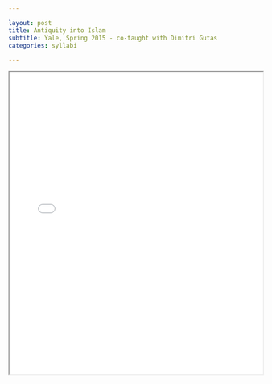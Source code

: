 ```yaml
---

layout: post
title: Antiquity into Islam 
subtitle: Yale, Spring 2015 - co-taught with Dimitri Gutas
categories: syllabi

---
```


<div class="resp-container">
<iframe class="resp-iframe" src="{{ 'assets/pdfs/syll1502-antiquityislam.pdf' | relative_url }}" width="100%" height="600px">
    </iframe>
</div>
